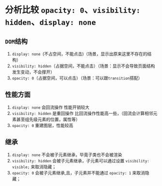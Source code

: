 # 分析比较 `opacity: 0`、`visibility: hidden`、`display: none`

## `DOM`结构

1. `display: none `(不占空间，不能点击)（场景，显示出原来这里不存在的结构）
2. `visibility: hidden`（占据空间，不能点击）（场景：显示不会导致页面结构发生变动，不会撑开）
3. `opacity: 0`（占据空间，可以点击）（场景：可以跟`transition`搭配）

## 性能方面

1. `display: none` 会回流操作 性能开销较大
2. `visibility: hidden` 是重回操作 比回流操作性能高一些，（回流会计算相邻元素甚至组先级元素的位置，属性等）
3. `opacity: 0` 重建图层，性能较高

## 继承

1. `display: none` 不会被子元素继承，毕竟子类也不会被渲染
2. `visibility: hidden` 会被子元素继承，子元素可以通过设置 `visibility: visible;` 来取消隐藏；
3. `opacity: 0` 会被子元素继承,且，子元素并不能通过 `opacity: 1` 来取消隐藏；
